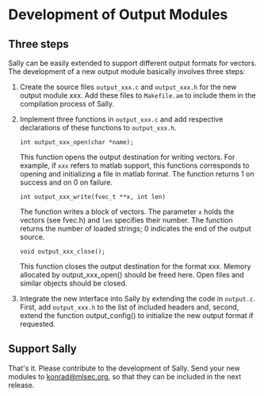 Development of Output Modules
==

Three steps
--

Sally can be easily extended to support different output formats for
vectors.  The development of a new output module basically involves three
steps:
  
1. Create the source files `output_xxx.c` and `output_xxx.h` for the
   new output module xxx.  Add these files to `Makefile.am` to
   include them in the compilation process of Sally.
  
2. Implement three functions in `output_xxx.c` and add respective
   declarations of these functions to `output_xxx.h`.
           
   `int output_xxx_open(char *name);`
     
   This function opens the output destination for writing vectors.
   For example, if `xxx` refers to matlab support, this functions
   corresponds to opening and initializing a file in matlab
   format. The function returns 1 on success and on 0 on failure.
     
   `int output_xxx_write(fvec_t **x, int len)`

   The function writes a block of vectors. The parameter `x` holds
   the vectors (see fvec.h) and `len` specifies their number.  The
   function returns the number of loaded strings; 0 indicates the
   end of the output source.
       
   `void output_xxx_close();`
     
   This function closes the output destination for the format xxx.
   Memory allocated by output_xxx_open() should be freed here. Open
   files and similar objects should be closed.
     
3. Integrate the new interface into Sally by extending the code in
   `output.c`. First, add `output_xxx.h` to the list of included
   headers and, second, extend the function output_config() to
   initialize the new output format if requested.
 

Support Sally
--

That's it. Please contribute to the development of Sally. Send your
new modules to konrad@mlsec.org, so that they can be included in the
next release.
  